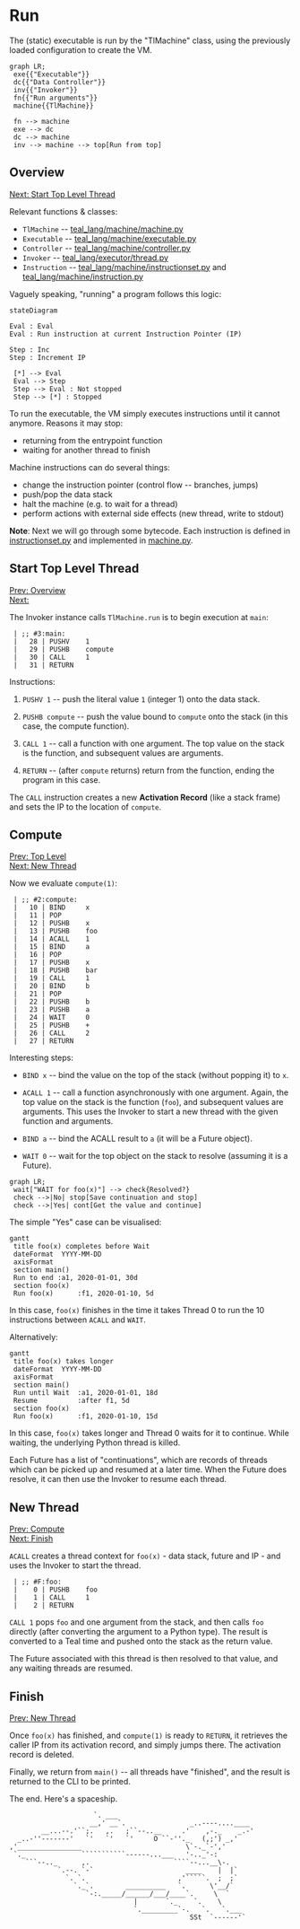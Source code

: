 # Run

The (static) executable is run by the "TlMachine" class, using the previously
loaded configuration to create the VM.

```mermaid
graph LR;
 exe{{"Executable"}}
 dc{{"Data Controller"}}
 inv{{"Invoker"}}
 fn{{"Run arguments"}}
 machine{{TlMachine}}
 
 fn --> machine
 exe --> dc
 dc --> machine
 inv --> machine --> top[Run from top]
```


## Overview

[Next: Start Top Level Thread](#start-top-level-thread)

Relevant functions & classes:
- `TlMachine` -- [teal_lang/machine/machine.py][machine]
- `Executable` -- [teal_lang/machine/executable.py][executable]
- `Controller` -- [teal_lang/machine/controller.py][controller]
- `Invoker` -- [teal_lang/executor/thread.py][thread]
- `Instruction` -- [teal_lang/machine/instructionset.py][instructionset] and [teal_lang/machine/instruction.py][instruction]

Vaguely speaking, "running" a program follows this logic:

```mermaid
stateDiagram

Eval : Eval
Eval : Run instruction at current Instruction Pointer (IP)

Step : Inc
Step : Increment IP

 [*] --> Eval
 Eval --> Step
 Step --> Eval : Not stopped
 Step --> [*] : Stopped
```

To run the executable, the VM simply executes instructions until it cannot
anymore. Reasons it may stop:
- returning from the entrypoint function
- waiting for another thread to finish

Machine instructions can do several things:
- change the instruction pointer (control flow -- branches, jumps)
- push/pop the data stack
- halt the machine (e.g. to wait for a thread)
- perform actions with external side effects (new thread, write to stdout)

**Note**: Next we will go through some bytecode. Each instruction is defined in
[instructionset.py][instructionset] and implemented in [machine.py][machine].



## Start Top Level Thread

[Prev: Overview](#overview) \
[Next: ](#compute)

The Invoker instance calls `TlMachine.run` is to begin execution at `main`:

```
 | ;; #3:main:
 |   28 | PUSHV    1
 |   29 | PUSHB    compute
 |   30 | CALL     1
 |   31 | RETURN
```

Instructions:

1. `PUSHV 1` -- push the literal value `1` (integer 1) onto the data stack.

2. `PUSHB compute` -- push the value bound to `compute` onto the stack (in this
   case, the compute function).
   
3. `CALL 1` -- call a function with one argument. The top value on the stack is
    the function, and subsequent values are arguments.

4. `RETURN` -- (after `compute` returns) return from the function, ending the
   program in this case.

The `CALL` instruction creates a new **Activation Record** (like a stack frame)
and sets the IP to the location of `compute`.


## Compute

[Prev: Top Level](#start-top-level-thread) \
[Next: New Thread](#new-thread)

Now we evaluate `compute(1)`:

```
 | ;; #2:compute:
 |   10 | BIND     x
 |   11 | POP
 |   12 | PUSHB    x
 |   13 | PUSHB    foo
 |   14 | ACALL    1
 |   15 | BIND     a
 |   16 | POP
 |   17 | PUSHB    x
 |   18 | PUSHB    bar
 |   19 | CALL     1
 |   20 | BIND     b
 |   21 | POP
 |   22 | PUSHB    b
 |   23 | PUSHB    a
 |   24 | WAIT     0
 |   25 | PUSHB    +
 |   26 | CALL     2
 |   27 | RETURN
```

Interesting steps:


- `BIND x` -- bind the value on the top of the stack (without popping it) to
  `x`.

- `ACALL 1` -- call a function asynchronously with one argument. Again, the top
  value on the stack is the function (`foo`), and subsequent values are
  arguments. This uses the Invoker to start a new thread with the given function
  and arguments.

- `BIND a` -- bind the ACALL result to `a` (it will be a Future object). 

- `WAIT 0` -- wait for the top object on the stack to resolve (assuming it is a
  Future).
  
```mermaid
graph LR;
 wait["WAIT for foo(x)"] --> check{Resolved?}
 check -->|No| stop[Save continuation and stop]
 check -->|Yes| cont[Get the value and continue]
```

The simple "Yes" case can be visualised:

```mermaid
gantt
 title foo(x) completes before Wait
 dateFormat  YYYY-MM-DD
 axisFormat  
 section main()
 Run to end :a1, 2020-01-01, 30d
 section foo(x)
 Run foo(x)      :f1, 2020-01-10, 5d
```

In this case, `foo(x)` finishes in the time it takes Thread 0 to run the 10
instructions between `ACALL` and `WAIT`.

Alternatively:

```mermaid
gantt
 title foo(x) takes longer
 dateFormat  YYYY-MM-DD
 axisFormat  
 section main()
 Run until Wait  :a1, 2020-01-01, 18d
 Resume          :after f1, 5d
 section foo(x)
 Run foo(x)      :f1, 2020-01-10, 15d
```

In this case, `foo(x)` takes longer and Thread 0 waits for it to continue. While
waiting, the underlying Python thread is killed.

Each Future has a list of "continuations", which are records of threads which
can be picked up and resumed at a later time. When the Future does resolve, it
can then use the Invoker to resume each thread.


## New Thread

[Prev: Compute](#compute) \
[Next: Finish](#finish)

`ACALL` creates a thread context for `foo(x)` - data stack, future and IP - and
uses the Invoker to start the thread.

```
 | ;; #F:foo:
 |    0 | PUSHB    foo
 |    1 | CALL     1
 |    2 | RETURN
```

`CALL 1` pops `foo` and one argument from the stack, and then calls `foo`
directly (after converting the argument to a Python type). The result is
converted to a Teal time and pushed onto the stack as the return value.

The Future associated with this thread is then resolved to that value, and any
waiting threads are resumed.


## Finish

[Prev: New Thread](#new-thread)

Once `foo(x)` has finished, and `compute(1)` is ready to `RETURN`, it retrieves
the caller IP from its activation record, and simply jumps there. The activation
record is deleted.

Finally, we return from `main()` -- all threads have "finished", and the result
is returned to the CLI to be printed.

The end. Here's a spaceship.

```
                     `. ___
                    __,' __`.                _..----....____
        __...--.'``;.   ,.   ;``--..__     .'    ,-._    _.-'
  _..-''-------'   `'   `'   `'     O ``-''._   (,;') _,'
,'________________                          \`-._`-','
 `._              ```````````------...___   '-.._'-:
    ```--.._      ,.                     ````--...__\-.
            `.--. `-`                       ____    |  |`
              `. `.                       ,'`````.  ;  ;`
                `._`.        __________   `.      \'__/`
                   `-:._____/______/___/____`.     \  `
                               |       `._    `.    \
                               `._________`-.   `.   `.___
                                             SSt  `------'`
```

<!-- --- -->

[instruction]: https://github.com/condense9/teal-lang/blob/master/src/teal_lang/machine/instruction.py
[instructionset]: https://github.com/condense9/teal-lang/blob/master/src/teal_lang/machine/instructionset.py
[machine]: https://github.com/condense9/teal-lang/blob/master/src/teal_lang/machine/machine.py
[controller]: https://github.com/condense9/teal-lang/blob/master/src/teal_lang/machine/controller.py
[executable]: https://github.com/condense9/teal-lang/blob/master/src/teal_lang/machine/executable.py
[thread]: https://github.com/condense9/teal-lang/blob/master/src/teal_lang/executor/thread.py
